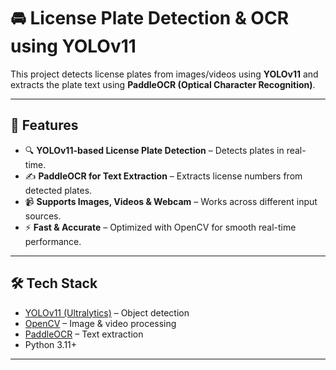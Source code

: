 # 🚘 License Plate Detection & OCR using YOLOv11  

This project detects license plates from images/videos using **YOLOv11** and extracts the plate text using **PaddleOCR (Optical Character Recognition)**.  

---

## 📌 Features
- 🔍 **YOLOv11-based License Plate Detection** – Detects plates in real-time.  
- ✍️ **PaddleOCR for Text Extraction** – Extracts license numbers from detected plates.  
- 📹 **Supports Images, Videos & Webcam** – Works across different input sources.  
- ⚡ **Fast & Accurate** – Optimized with OpenCV for smooth real-time performance.  

---

## 🛠️ Tech Stack
- [YOLOv11 (Ultralytics)](https://github.com/ultralytics/ultralytics) – Object detection  
- [OpenCV](https://opencv.org/) – Image & video processing  
- [PaddleOCR]([https://github.com/JaidedAI/EasyOCR](https://github.com/PaddlePaddle/PaddleOCR)) – Text extraction  
- Python 3.11+  

---

